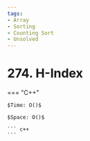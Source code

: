 ```yaml
---
tags:
- Array
- Sorting
- Counting Sort
- Unsolved
---
```



# 274. H-Index

=== "C++"

    $Time: O()$

    $Space: O()$

    ``` c++
    ```